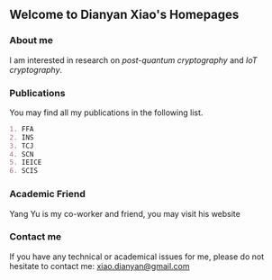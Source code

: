 ## Welcome to Dianyan Xiao's Homepages

### About me

I am interested in research on _post-quantum cryptography_ and _IoT cryptography_.

### Publications

You may find all my publications in the following list.

```markdown
1. FFA
2. INS
3. TCJ
4. SCN
5. IEICE
6. SCIS
```

### Academic Friend

Yang Yu is my co-worker and friend, you may visit his website

### Contact me

If you have any technical or academical issues for me, please do not hesitate to contact me: xiao.dianyan@gmail.com
